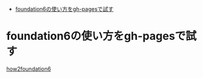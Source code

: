 <!-- TOC depthFrom:1 depthTo:6 withLinks:1 updateOnSave:1 orderedList:0 -->

- [foundation6の使い方をgh-pagesで試す](#foundation6使方gh-pages試)

<!-- /TOC -->

# foundation6の使い方をgh-pagesで試す

[how2foundation6](http://straysheep3.github.io/how2foundation6/dist/ "how2foundation6")
